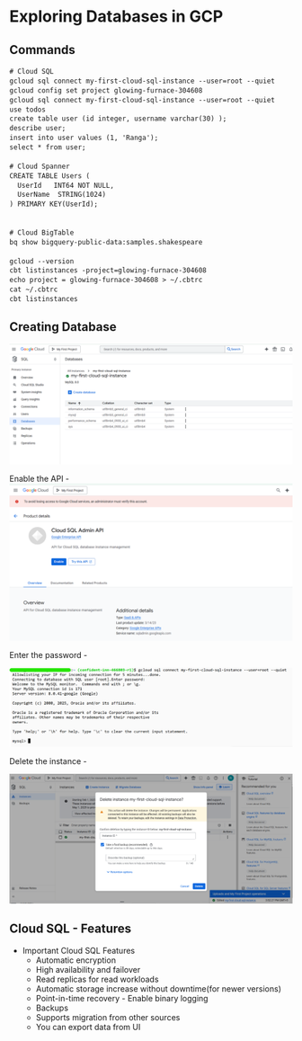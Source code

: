 # Exploring Databases in GCP

## Commands

```txt
# Cloud SQL
gcloud sql connect my-first-cloud-sql-instance --user=root --quiet
gcloud config set project glowing-furnace-304608
gcloud sql connect my-first-cloud-sql-instance --user=root --quiet
use todos
create table user (id integer, username varchar(30) );
describe user;
insert into user values (1, 'Ranga');
select * from user;
 
# Cloud Spanner
CREATE TABLE Users (
  UserId   INT64 NOT NULL,
  UserName  STRING(1024)
) PRIMARY KEY(UserId);
 
 
# Cloud BigTable
bq show bigquery-public-data:samples.shakespeare
 
gcloud --version
cbt listinstances -project=glowing-furnace-304608
echo project = glowing-furnace-304608 > ~/.cbtrc
cat ~/.cbtrc
cbt listinstances
```

## Creating Database
![alt text](image-29.png)

Enable the API - 
![alt text](image-30.png)

Enter the password - 

![alt text](image-31.png)

Delete the instance - 

![alt text](image-32.png)

## Cloud SQL - Features
* Important Cloud SQL Features
  * Automatic encryption
  * High availability and failover
  * Read replicas for read workloads
  * Automatic storage increase without downtime(for newer versions)
  * Point-in-time recovery - Enable binary logging
  * Backups
  * Supports migration from other sources
  * You can export data from UI